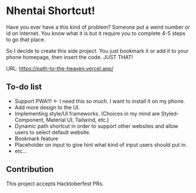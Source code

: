 # Nhentai Shortcut!

Have you ever have a this kind of problem? Someone put a weird number or id on internet.
You know what it is but it require you to complete 4-5 steps to go that place.

So I decide to create this side project. You just bookmark it or add it to your phone homepage, then insert the code. JUST THAT!

URL: https://path-to-the-heaven.vercel.app/

## To-do list

- Support PWA!!! <- I need this so much. I want to install it on my phone.
- Add more design to the UI.
- Implementing style/UI frameworks. (Choices in my mind are Styled-Component, Material UI, Tailwind, etc.)
- Dynamic path shortcut in order to support other websites and allow users to select default website.
- Bookmark feature
- Placeholder on input to give hint what kind of input users should put in.
- etc...

## Contribution

This project accepts Hacktoberfest PRs.

